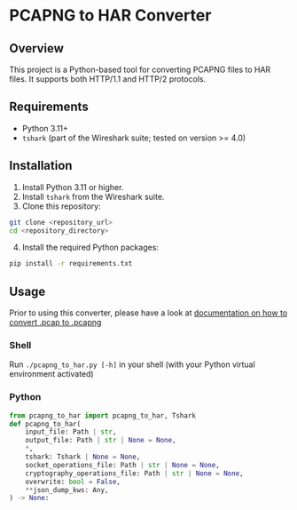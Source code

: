 # PCAPNG to HAR Converter

## Overview

This project is a Python-based tool for converting PCAPNG files to HAR files.
It supports both HTTP/1.1 and HTTP/2 protocols.

## Requirements

- Python 3.11+
- `tshark` (part of the Wireshark suite; tested on version >= 4.0)

## Installation

1. Install Python 3.11 or higher.
2. Install `tshark` from the Wireshark suite.
3. Clone this repository:
```sh
git clone <repository_url>
cd <repository_directory>
```
4. Install the required Python packages:
```sh
pip install -r requirements.txt
```

## Usage

Prior to using this converter, please have a look at [documentation on how to convert .pcap to .pcapng](./pcapng_utils/tshark/wrapper.py#L54)

### Shell

Run `./pcapng_to_har.py [-h]` in your shell (with your Python virtual environment activated)

### Python

```python
from pcapng_to_har import pcapng_to_har, Tshark
def pcapng_to_har(
    input_file: Path | str,
    output_file: Path | str | None = None,
    *,
    tshark: Tshark | None = None,
    socket_operations_file: Path | str | None = None,
    cryptography_operations_file: Path | str | None = None,
    overwrite: bool = False,
    **json_dump_kws: Any,
) -> None:
```
